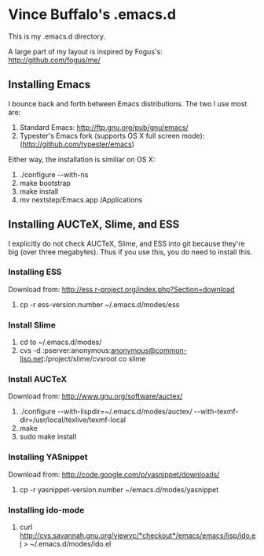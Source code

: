 # Vince Buffalo's .emacs.d
This is my .emacs.d directory. 

A large part of my layout is inspired by Fogus's:
http://github.com/fogus/me/

## Installing Emacs

I bounce back and forth between Emacs distributions. The two I use
most are:

 1. Standard Emacs: http://ftp.gnu.org/pub/gnu/emacs/
 2. Typester's Emacs fork (supports OS X full screen mode):
    (http://github.com/typester/emacs)

Either way, the installation is similiar on OS X:
 1. ./configure --with-ns
 2. make bootstrap
 3. make install
 4. mv nextstep/Emacs.app /Applications

## Installing AUCTeX, Slime, and ESS

I explicitly do not check AUCTeX, Slime, and ESS into git because they're big
(over three megabytes). Thus if you use this, you do need to install
this. 
      
### Installing ESS
  Download from: http://ess.r-project.org/index.php?Section=download
  
  1. cp -r ess-version.number ~/.emacs.d/modes/ess

### Install Slime
    
  1. cd to ~/.emacs.d/modes/
  2. cvs -d :pserver:anonymous:anonymous@common-lisp.net:/project/slime/cvsroot co slime


### Install AUCTeX
  Download from: http://www.gnu.org/software/auctex/

  1. ./configure --with-lispdir=~/.emacs.d/modes/auctex/ --with-texmf-dir=/usr/local/texlive/texmf-local
  2. make
  3. sudo make install

### Installing YASnippet
  Download from: http://code.google.com/p/yasnippet/downloads/
  1. cp -r yasnippet-version.number ~/emacs.d/modes/yasnippet

### Installing ido-mode
  1. curl http://cvs.savannah.gnu.org/viewvc/*checkout*/emacs/emacs/lisp/ido.el > ~/.emacs.d/modes/ido.el
